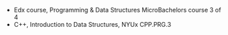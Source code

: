 - Edx course, Programming & Data Structures MicroBachelors course 3 of 4
- C++, Introduction to Data Structures, NYUx CPP.PRG.3
